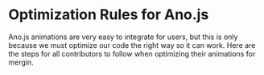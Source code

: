 # Optimization Rules for Ano.js

Ano.js animations are very easy to integrate for users, but this is only because we must optimize our code the right way so it can work. 
Here are the steps for all contributors to follow when optimizing their animations for mergin.
